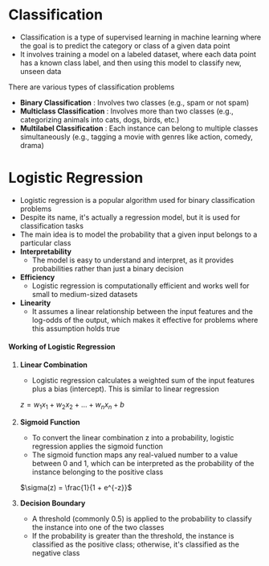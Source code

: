# Classification
- Classification is a type of supervised learning in machine learning where the goal is to predict the category or class of a given data point
- It involves training a model on a labeled dataset, where each data point has a known class label, and then using this model to classify new, unseen data

There are various types of classification problems
- **Binary Classification** : Involves two classes (e.g., spam or not spam)
- **Multiclass Classification** : Involves more than two classes (e.g., categorizing animals into cats, dogs, birds, etc.)
- **Multilabel Classification** : Each instance can belong to multiple classes simultaneously (e.g., tagging a movie with genres like action, comedy, drama)

# Logistic Regression
- Logistic regression is a popular algorithm used for binary classification problems
- Despite its name, it's actually a regression model, but it is used for classification tasks
- The main idea is to model the probability that a given input belongs to a particular class
- **Interpretability** 
	- The model is easy to understand and interpret, as it provides probabilities rather than just a binary decision
- **Efficiency**
	- Logistic regression is computationally efficient and works well for small to medium-sized datasets
- **Linearity**
	- It assumes a linear relationship between the input features and the log-odds of the output, which makes it effective for problems where this assumption holds true

#### Working of Logistic Regression 
1. **Linear Combination**
	 - Logistic regression calculates a weighted sum of the input features plus a bias (intercept). This is similar to linear regression

   $z = w_1x_1 + w_2x_2 + \dots + w_nx_n + b$   

2. **Sigmoid Function**
	- To convert the linear combination z into a probability, logistic regression applies the sigmoid function
	- The sigmoid function maps any real-valued number to a value between 0 and 1, which can be interpreted as the probability of the instance belonging to the positive class

   $\sigma(z) = \frac{1}{1 + e^{-z}}$

3. **Decision Boundary**
	- A threshold (commonly 0.5) is applied to the probability to classify the instance into one of the two classes
	- If the probability is greater than the threshold, the instance is classified as the positive class; otherwise, it's classified as the negative class

